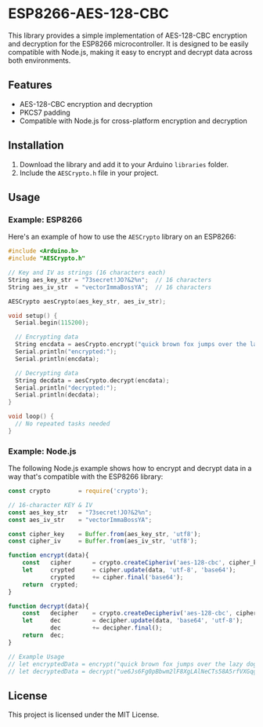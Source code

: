 # ESP8266-AES-128-CBC

This library provides a simple implementation of AES-128-CBC encryption and decryption for the ESP8266 microcontroller. It is designed to be easily compatible with Node.js, making it easy to encrypt and decrypt data across both environments.

## Features

- AES-128-CBC encryption and decryption
- PKCS7 padding
- Compatible with Node.js for cross-platform encryption and decryption

## Installation

1. Download the library and add it to your Arduino `libraries` folder.
2. Include the `AESCrypto.h` file in your project.

## Usage

### Example: ESP8266

Here's an example of how to use the `AESCrypto` library on an ESP8266:

```cpp
#include <Arduino.h>
#include "AESCrypto.h"

// Key and IV as strings (16 characters each)
String aes_key_str = "73secret!JO?&2%n";  // 16 characters
String aes_iv_str  = "vectorImmaBossYA";  // 16 characters

AESCrypto aesCrypto(aes_key_str, aes_iv_str);

void setup() {
  Serial.begin(115200);

  // Encrypting data
  String encdata = aesCrypto.encrypt("quick brown fox jumps over the lazy dog");
  Serial.println("encrypted:");  
  Serial.println(encdata);  

  // Decrypting data
  String decdata = aesCrypto.decrypt(encdata);
  Serial.println("decrypted:");  
  Serial.println(decdata);
}

void loop() {
  // No repeated tasks needed
}
```

### Example: Node.js

The following Node.js example shows how to encrypt and decrypt data in a way that's compatible with the ESP8266 library:

```javascript
const crypto        = require('crypto');

// 16-character KEY & IV
const aes_key_str   = "73secret!JO?&2%n"; 
const aes_iv_str    = "vectorImmaBossYA";

const cipher_key    = Buffer.from(aes_key_str, 'utf8');
const cipher_iv     = Buffer.from(aes_iv_str, 'utf8');

function encrypt(data){
    const   cipher      = crypto.createCipheriv('aes-128-cbc', cipher_key, cipher_iv);
    let     crypted     = cipher.update(data, 'utf-8', 'base64');
            crypted     += cipher.final('base64');
    return  crypted;
}

function decrypt(data){
    const   decipher    = crypto.createDecipheriv('aes-128-cbc', cipher_key, cipher_iv);
    let     dec         = decipher.update(data, 'base64', 'utf-8');
            dec         += decipher.final();
    return  dec;
}

// Example Usage
// let encryptedData = encrypt("quick brown fox jumps over the lazy dog");
// let decryptedData = decrypt("ue6Js6Fg0pBbwm2lF8XgLAlNeCTs58A5rfVXGqg9e6SLGZeOHzpCLt11Wiu+bPlu");
```

## License

This project is licensed under the MIT License.